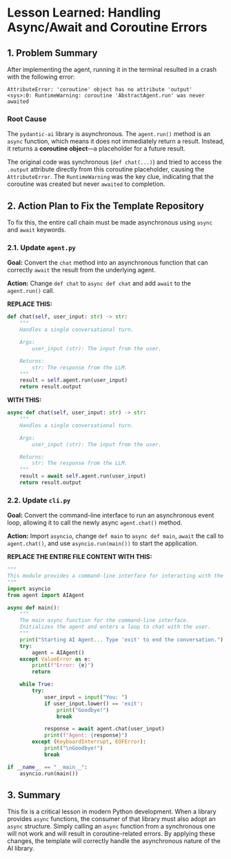 # Lesson Learned: Handling Async/Await and Coroutine Errors

## 1. Problem Summary

After implementing the agent, running it in the terminal resulted in a crash with the following error:

```
AttributeError: 'coroutine' object has no attribute 'output'
<sys>:0: RuntimeWarning: coroutine 'AbstractAgent.run' was never awaited
```

### Root Cause

The `pydantic-ai` library is asynchronous. The `agent.run()` method is an `async` function, which means it does not immediately return a result. Instead, it returns a **coroutine object**—a placeholder for a future result.

The original code was synchronous (`def chat(...)`) and tried to access the `.output` attribute directly from this coroutine placeholder, causing the `AttributeError`. The `RuntimeWarning` was the key clue, indicating that the coroutine was created but never `awaited` to completion.

## 2. Action Plan to Fix the Template Repository

To fix this, the entire call chain must be made asynchronous using `async` and `await` keywords.

### 2.1. Update `agent.py`

**Goal:** Convert the `chat` method into an asynchronous function that can correctly `await` the result from the underlying agent.

**Action:** Change `def chat` to `async def chat` and add `await` to the `agent.run()` call.

**REPLACE THIS:**
```python
def chat(self, user_input: str) -> str:
    """
    Handles a single conversational turn.

    Args:
        user_input (str): The input from the user.

    Returns:
        str: The response from the LLM.
    """
    result = self.agent.run(user_input)
    return result.output
```

**WITH THIS:**
```python
async def chat(self, user_input: str) -> str:
    """
    Handles a single conversational turn.

    Args:
        user_input (str): The input from the user.

    Returns:
        str: The response from the LLM.
    """
    result = await self.agent.run(user_input)
    return result.output
```

### 2.2. Update `cli.py`

**Goal:** Convert the command-line interface to run an asynchronous event loop, allowing it to call the newly async `agent.chat()` method.

**Action:** Import `asyncio`, change `def main` to `async def main`, `await` the call to `agent.chat()`, and use `asyncio.run(main())` to start the application.

**REPLACE THE ENTIRE FILE CONTENT WITH THIS:**
```python
"""
This module provides a command-line interface for interacting with the AI agent.
"""
import asyncio
from agent import AIAgent

async def main():
    """
    The main async function for the command-line interface.
    Initializes the agent and enters a loop to chat with the user.
    """
    print("Starting AI Agent... Type 'exit' to end the conversation.")
    try:
        agent = AIAgent()
    except ValueError as e:
        print(f"Error: {e}")
        return

    while True:
        try:
            user_input = input("You: ")
            if user_input.lower() == 'exit':
                print("Goodbye!")
                break

            response = await agent.chat(user_input)
            print(f"Agent: {response}")
        except (KeyboardInterrupt, EOFError):
            print("\nGoodbye!")
            break

if __name__ == "__main__":
    asyncio.run(main())
```

## 3. Summary

This fix is a critical lesson in modern Python development. When a library provides `async` functions, the consumer of that library must also adopt an `async` structure. Simply calling an `async` function from a synchronous one will not work and will result in coroutine-related errors. By applying these changes, the template will correctly handle the asynchronous nature of the AI library.

```